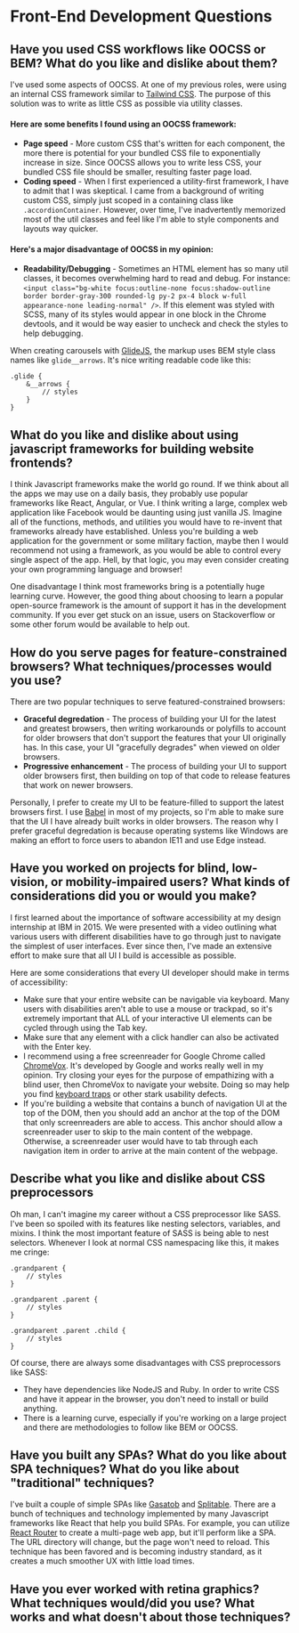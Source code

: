 
# Front-End Development Questions


## Have you used CSS workflows like OOCSS or BEM? What do you like and dislike about them?
I've used some aspects of OOCSS. At one of my previous roles, were using an internal CSS framework similar to [Tailwind CSS](https://tailwindcss.com). The purpose of this solution was to write as little CSS as possible via utility classes.

#### Here are some benefits I found using an OOCSS framework:
 - **Page speed** - More custom CSS that's written for each component, the more there is potential for your bundled CSS file to exponentially increase in size. Since OOCSS allows you to write less CSS, your bundled CSS file should be smaller, resulting faster page load.
 - **Coding speed** - When I first experienced a utility-first framework, I have to admit that I was skeptical. I came from a background of writing custom CSS, simply just scoped in a containing class like `.accordionContainer`. However, over time, I've inadvertently memorized most of the util classes and feel like I'm able to style components and layouts way quicker.

#### Here's a major disadvantage of OOCSS in my opinion:
 - **Readability/Debugging** - Sometimes an HTML element has so many util classes, it becomes overwhelming hard to read and debug. For instance: `<input class="bg-white focus:outline-none focus:shadow-outline border border-gray-300 rounded-lg py-2 px-4 block w-full appearance-none leading-normal" />`. If this element was styled with SCSS, many of its styles would appear in one block in the Chrome devtools, and it would be way easier to uncheck and check the styles to help debugging.

When creating carousels with [GlideJS](Glide.js), the markup uses BEM style class names like `glide__arrows`. It's nice writing readable code like this:

    .glide {
	    &__arrows {
		    // styles
		}
	}

## What do you like and dislike about using javascript frameworks for building website frontends?

I think Javascript frameworks make the world go round. If we think about all the apps we may use on a daily basis, they probably use popular frameworks like React, Angular, or Vue. I think writing a large, complex web application like Facebook would be daunting using just vanilla JS. Imagine all of the functions, methods, and utilities you would have to re-invent that frameworks already have established. Unless you're building a web application for the government or some military faction, maybe then I would recommend not using a framework, as you would be able to control every single aspect of the app. Hell, by that logic, you may even consider creating your own programming language and browser!

One disadvantage I think most frameworks bring is a potentially huge learning curve. However, the good thing about choosing to learn a popular open-source framework is the amount of support it has in the development community. If you ever get stuck on an issue, users on Stackoverflow or some other forum would be available to help out.

## How do you serve pages for feature-constrained browsers? What techniques/processes would you use?

There are two popular techniques to serve featured-constrained browsers:
 - **Graceful degredation** - The process of building your UI for the latest and greatest browsers, then writing workarounds or polyfills to account for older browsers that don't support the features that your UI originally has. In this case, your UI "gracefully degrades" when viewed on older browsers.
 - **Progressive enhancement** - The process of building your UI to support older browsers first, then building on top of that code to release features that work on newer browsers.

Personally, I prefer to create my UI to be feature-filled to support the latest browsers first. I use [Babel](https://babeljs.io) in most of my projects, so I'm able to make sure that the UI I have already built works in older browsers. The reason why I prefer graceful degredation is because operating systems like Windows are making an effort to force users to abandon IE11 and use Edge instead.

## Have you worked on projects for blind, low-vision, or mobility-impaired users? What kinds of considerations did you or would you make?

I first learned about the importance of software accessibility at my design internship at IBM in 2015. We were presented with a video outlining what various users with different disabilities have to go through just to navigate the simplest of user interfaces. Ever since then, I've made an extensive effort to make sure that all UI I build is accessible as possible.

Here are some considerations that every UI developer should make in terms of accessibility:

 - Make sure that your entire website can be navigable via keyboard. Many users with disabilities aren't able to use a mouse or trackpad, so it's extremely important that ALL of your interactive UI elements can be cycled through using the Tab key.
 - Make sure that any element with a click handler can also be activated with the Enter key.
 - I recommend using a free screenreader for Google Chrome called [ChromeVox](https://chrome.google.com/webstore/detail/chromevox-classic-extensi/kgejglhpjiefppelpmljglcjbhoiplfn?hl=en). It's developed by Google and works really well in my opinion. Try closing your eyes for the purpose of empathizing with a blind user, then ChromeVox to navigate your website. Doing so may help you find [keyboard traps](https://accessibility.18f.gov/keyboard/) or other stark usability defects.
 - If you're building a website that contains a bunch of navigation UI at the top of the DOM, then you should add an anchor at the top of the DOM that only screenreaders are able to access. This anchor should allow a screenreader user to skip to the main content of the webpage. Otherwise, a screenreader user would have to tab through each navigation item in order to arrive at the main content of the webpage.

## Describe what you like and dislike about CSS preprocessors

Oh man, I can't imagine my career without a CSS preprocessor like SASS. I've been so spoiled with its features like nesting selectors, variables, and mixins. I think the most important feature of SASS is being able to nest selectors. Whenever I look at normal CSS namespacing like this, it makes me cringe:

    .grandparent {
		// styles
	}
	
    .grandparent .parent {
		// styles
	}
	
	.grandparent .parent .child {
		// styles
	}

Of course, there are always some disadvantages with CSS preprocessors like SASS:
 - They have dependencies like NodeJS and Ruby. In order to write CSS and have it appear in the browser, you don't need to install or build anything.
 - There is a learning curve, especially if you're working on a large project and there are methodologies to follow like BEM or OOCSS.

## Have you built any SPAs? What do you like about SPA techniques? What do you like about "traditional" techniques?

I've built a couple of simple SPAs like [Gasatob](https://www.gasatob.com) and [Splitable](https://www.splitable.net). There are a bunch of techniques and technology implemented by many Javascript frameworks like React that help you build SPAs. For example, you can utilize [React Router](https://reactrouter.com) to create a multi-page web app, but it'll perform like a SPA. The URL directory will change, but the page won't need to reload. This technique has been favored and is becoming industry standard, as it creates a much smoother UX with little load times.

## Have you ever worked with retina graphics? What techniques would/did you use? What works and what doesn't about those techniques?





	
